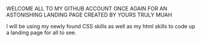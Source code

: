 WELCOME ALL TO MY GITHUB ACCOUNT ONCE AGAIN FOR AN ASTONISHING LANDING PAGE CREATED BY YOURS TRULY MUAH

I will be using my newly found CSS skills as well as my html skills to code up a landing page for all to see.